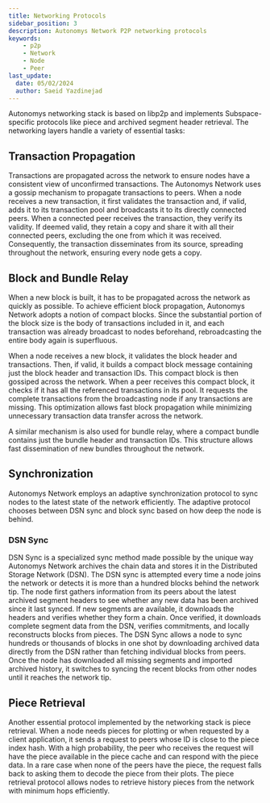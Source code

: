 ```yaml
---
title: Networking Protocols
sidebar_position: 3
description: Autonomys Network P2P networking protocols
keywords:
    - p2p
    - Network
    - Node
    - Peer
last_update:
  date: 05/02/2024
  author: Saeid Yazdinejad
---
```


Autonomys networking stack is based on libp2p and implements Subspace-specific protocols like piece and archived segment header retrieval. The networking layers handle a variety of essential tasks:

## Transaction Propagation

Transactions are propagated across the network to ensure nodes have a consistent view of unconfirmed transactions. The Autonomys Network uses a gossip mechanism to propagate transactions to peers. When a node receives a new transaction, it first validates the transaction and, if valid, adds it to its transaction pool and broadcasts it to its directly connected peers. When a connected peer receives the transaction, they verify its validity. If deemed valid, they retain a copy and share it with all their connected peers, excluding the one from which it was received. Consequently, the transaction disseminates from its source, spreading throughout the network, ensuring every node gets a copy. 

## Block and Bundle Relay

When a new block is built, it has to be propagated across the network as quickly as possible. To achieve efficient block propagation, Autonomys Network adopts a notion of compact blocks. Since the substantial portion of the block size is the body of transactions included in it, and each transaction was already broadcast to nodes beforehand, rebroadcasting the entire body again is superfluous. 

When a node receives a new block, it validates the block header and transactions. Then, if valid, it builds a compact block message containing just the block header and transaction IDs. This compact block is then gossiped across the network. When a peer receives this compact block, it checks if it has all the referenced transactions in its pool. It requests the complete transactions from the broadcasting node if any transactions are missing. This optimization allows fast block propagation while minimizing unnecessary transaction data transfer across the network.

A similar mechanism is also used for bundle relay, where a compact bundle contains just the bundle header and transaction IDs. This structure allows fast dissemination of new bundles throughout the network.

## Synchronization

Autonomys Network employs an adaptive synchronization protocol to sync nodes to the latest state of the network efficiently. The adaptive protocol chooses between DSN sync and block sync based on how deep the node is behind.

### DSN Sync

DSN Sync is a specialized sync method made possible by the unique way Autonomys Network archives the chain data and stores it in the Distributed Storage Network (DSN). 
The DSN sync is attempted every time a node joins the network or detects it is more than a hundred blocks behind the network tip. The node first gathers information from its peers about the latest archived segment headers to see whether any new data has been archived since it last synced. If new segments are available, it downloads the headers and verifies whether they form a chain. Once verified, it downloads complete segment data from the DSN, verifies commitments, and locally reconstructs blocks from pieces. The DSN Sync allows a node to sync hundreds or thousands of blocks in one shot by downloading archived data directly from the DSN rather than fetching individual blocks from peers.
Once the node has downloaded all missing segments and imported archived history, it switches to syncing the recent blocks from other nodes until it reaches the network tip.

## Piece Retrieval

Another essential protocol implemented by the networking stack is piece retrieval. When a node needs pieces for plotting or when requested by a client application, it sends a request to peers whose ID is close to the piece index hash. With a high probability, the peer who receives the request will have the piece available in the piece cache and can respond with the piece data. In a rare case when none of the peers have the piece, the request falls back to asking them to decode the piece from their plots.
The piece retrieval protocol allows nodes to retrieve history pieces from the network with minimum hops efficiently.
